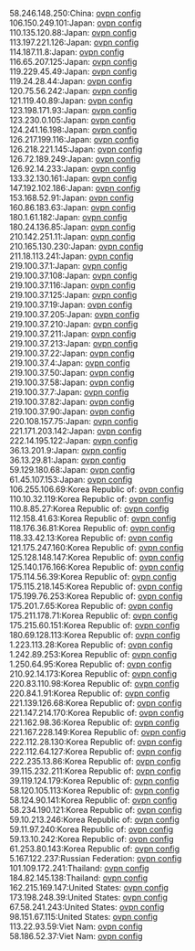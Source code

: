 58.246.148.250:China: [ovpn config](vpn/58_246_148_250.ovpn)  
106.150.249.101:Japan: [ovpn config](vpn/106_150_249_101.ovpn)  
110.135.120.88:Japan: [ovpn config](vpn/110_135_120_88.ovpn)  
113.197.221.126:Japan: [ovpn config](vpn/113_197_221_126.ovpn)  
114.187.11.8:Japan: [ovpn config](vpn/114_187_11_8.ovpn)  
116.65.207.125:Japan: [ovpn config](vpn/116_65_207_125.ovpn)  
119.229.45.49:Japan: [ovpn config](vpn/119_229_45_49.ovpn)  
119.24.28.44:Japan: [ovpn config](vpn/119_24_28_44.ovpn)  
120.75.56.242:Japan: [ovpn config](vpn/120_75_56_242.ovpn)  
121.119.40.89:Japan: [ovpn config](vpn/121_119_40_89.ovpn)  
123.198.171.93:Japan: [ovpn config](vpn/123_198_171_93.ovpn)  
123.230.0.105:Japan: [ovpn config](vpn/123_230_0_105.ovpn)  
124.241.16.198:Japan: [ovpn config](vpn/124_241_16_198.ovpn)  
126.217.199.116:Japan: [ovpn config](vpn/126_217_199_116.ovpn)  
126.218.221.145:Japan: [ovpn config](vpn/126_218_221_145.ovpn)  
126.72.189.249:Japan: [ovpn config](vpn/126_72_189_249.ovpn)  
126.92.14.233:Japan: [ovpn config](vpn/126_92_14_233.ovpn)  
133.32.130.161:Japan: [ovpn config](vpn/133_32_130_161.ovpn)  
147.192.102.186:Japan: [ovpn config](vpn/147_192_102_186.ovpn)  
153.168.52.91:Japan: [ovpn config](vpn/153_168_52_91.ovpn)  
160.86.183.63:Japan: [ovpn config](vpn/160_86_183_63.ovpn)  
180.1.61.182:Japan: [ovpn config](vpn/180_1_61_182.ovpn)  
180.24.136.85:Japan: [ovpn config](vpn/180_24_136_85.ovpn)  
210.142.251.11:Japan: [ovpn config](vpn/210_142_251_11.ovpn)  
210.165.130.230:Japan: [ovpn config](vpn/210_165_130_230.ovpn)  
211.18.113.241:Japan: [ovpn config](vpn/211_18_113_241.ovpn)  
219.100.37.1:Japan: [ovpn config](vpn/219_100_37_1.ovpn)  
219.100.37.108:Japan: [ovpn config](vpn/219_100_37_108.ovpn)  
219.100.37.116:Japan: [ovpn config](vpn/219_100_37_116.ovpn)  
219.100.37.125:Japan: [ovpn config](vpn/219_100_37_125.ovpn)  
219.100.37.19:Japan: [ovpn config](vpn/219_100_37_19.ovpn)  
219.100.37.205:Japan: [ovpn config](vpn/219_100_37_205.ovpn)  
219.100.37.210:Japan: [ovpn config](vpn/219_100_37_210.ovpn)  
219.100.37.211:Japan: [ovpn config](vpn/219_100_37_211.ovpn)  
219.100.37.213:Japan: [ovpn config](vpn/219_100_37_213.ovpn)  
219.100.37.22:Japan: [ovpn config](vpn/219_100_37_22.ovpn)  
219.100.37.4:Japan: [ovpn config](vpn/219_100_37_4.ovpn)  
219.100.37.50:Japan: [ovpn config](vpn/219_100_37_50.ovpn)  
219.100.37.58:Japan: [ovpn config](vpn/219_100_37_58.ovpn)  
219.100.37.7:Japan: [ovpn config](vpn/219_100_37_7.ovpn)  
219.100.37.82:Japan: [ovpn config](vpn/219_100_37_82.ovpn)  
219.100.37.90:Japan: [ovpn config](vpn/219_100_37_90.ovpn)  
220.108.157.75:Japan: [ovpn config](vpn/220_108_157_75.ovpn)  
221.171.203.142:Japan: [ovpn config](vpn/221_171_203_142.ovpn)  
222.14.195.122:Japan: [ovpn config](vpn/222_14_195_122.ovpn)  
36.13.201.9:Japan: [ovpn config](vpn/36_13_201_9.ovpn)  
36.13.29.81:Japan: [ovpn config](vpn/36_13_29_81.ovpn)  
59.129.180.68:Japan: [ovpn config](vpn/59_129_180_68.ovpn)  
61.45.107.153:Japan: [ovpn config](vpn/61_45_107_153.ovpn)  
106.255.106.69:Korea Republic of: [ovpn config](vpn/106_255_106_69.ovpn)  
110.10.32.119:Korea Republic of: [ovpn config](vpn/110_10_32_119.ovpn)  
110.8.85.27:Korea Republic of: [ovpn config](vpn/110_8_85_27.ovpn)  
112.158.41.63:Korea Republic of: [ovpn config](vpn/112_158_41_63.ovpn)  
118.176.36.81:Korea Republic of: [ovpn config](vpn/118_176_36_81.ovpn)  
118.33.42.13:Korea Republic of: [ovpn config](vpn/118_33_42_13.ovpn)  
121.175.247.160:Korea Republic of: [ovpn config](vpn/121_175_247_160.ovpn)  
125.128.148.147:Korea Republic of: [ovpn config](vpn/125_128_148_147.ovpn)  
125.140.176.166:Korea Republic of: [ovpn config](vpn/125_140_176_166.ovpn)  
175.114.56.39:Korea Republic of: [ovpn config](vpn/175_114_56_39.ovpn)  
175.115.218.145:Korea Republic of: [ovpn config](vpn/175_115_218_145.ovpn)  
175.199.76.253:Korea Republic of: [ovpn config](vpn/175_199_76_253.ovpn)  
175.201.7.65:Korea Republic of: [ovpn config](vpn/175_201_7_65.ovpn)  
175.211.178.71:Korea Republic of: [ovpn config](vpn/175_211_178_71.ovpn)  
175.215.60.151:Korea Republic of: [ovpn config](vpn/175_215_60_151.ovpn)  
180.69.128.113:Korea Republic of: [ovpn config](vpn/180_69_128_113.ovpn)  
1.223.113.28:Korea Republic of: [ovpn config](vpn/1_223_113_28.ovpn)  
1.242.89.253:Korea Republic of: [ovpn config](vpn/1_242_89_253.ovpn)  
1.250.64.95:Korea Republic of: [ovpn config](vpn/1_250_64_95.ovpn)  
210.92.14.173:Korea Republic of: [ovpn config](vpn/210_92_14_173.ovpn)  
220.83.110.98:Korea Republic of: [ovpn config](vpn/220_83_110_98.ovpn)  
220.84.1.91:Korea Republic of: [ovpn config](vpn/220_84_1_91.ovpn)  
221.139.126.68:Korea Republic of: [ovpn config](vpn/221_139_126_68.ovpn)  
221.147.214.170:Korea Republic of: [ovpn config](vpn/221_147_214_170.ovpn)  
221.162.98.36:Korea Republic of: [ovpn config](vpn/221_162_98_36.ovpn)  
221.167.228.149:Korea Republic of: [ovpn config](vpn/221_167_228_149.ovpn)  
222.112.28.130:Korea Republic of: [ovpn config](vpn/222_112_28_130.ovpn)  
222.112.64.127:Korea Republic of: [ovpn config](vpn/222_112_64_127.ovpn)  
222.235.13.86:Korea Republic of: [ovpn config](vpn/222_235_13_86.ovpn)  
39.115.232.211:Korea Republic of: [ovpn config](vpn/39_115_232_211.ovpn)  
39.119.124.179:Korea Republic of: [ovpn config](vpn/39_119_124_179.ovpn)  
58.120.105.113:Korea Republic of: [ovpn config](vpn/58_120_105_113.ovpn)  
58.124.90.141:Korea Republic of: [ovpn config](vpn/58_124_90_141.ovpn)  
58.234.190.121:Korea Republic of: [ovpn config](vpn/58_234_190_121.ovpn)  
59.10.213.246:Korea Republic of: [ovpn config](vpn/59_10_213_246.ovpn)  
59.11.97.240:Korea Republic of: [ovpn config](vpn/59_11_97_240.ovpn)  
59.13.10.242:Korea Republic of: [ovpn config](vpn/59_13_10_242.ovpn)  
61.253.80.143:Korea Republic of: [ovpn config](vpn/61_253_80_143.ovpn)  
5.167.122.237:Russian Federation: [ovpn config](vpn/5_167_122_237.ovpn)  
101.109.172.241:Thailand: [ovpn config](vpn/101_109_172_241.ovpn)  
184.82.145.138:Thailand: [ovpn config](vpn/184_82_145_138.ovpn)  
162.215.169.147:United States: [ovpn config](vpn/162_215_169_147.ovpn)  
173.198.248.39:United States: [ovpn config](vpn/173_198_248_39.ovpn)  
67.58.241.243:United States: [ovpn config](vpn/67_58_241_243.ovpn)  
98.151.67.115:United States: [ovpn config](vpn/98_151_67_115.ovpn)  
113.22.93.59:Viet Nam: [ovpn config](vpn/113_22_93_59.ovpn)  
58.186.52.37:Viet Nam: [ovpn config](vpn/58_186_52_37.ovpn)  
